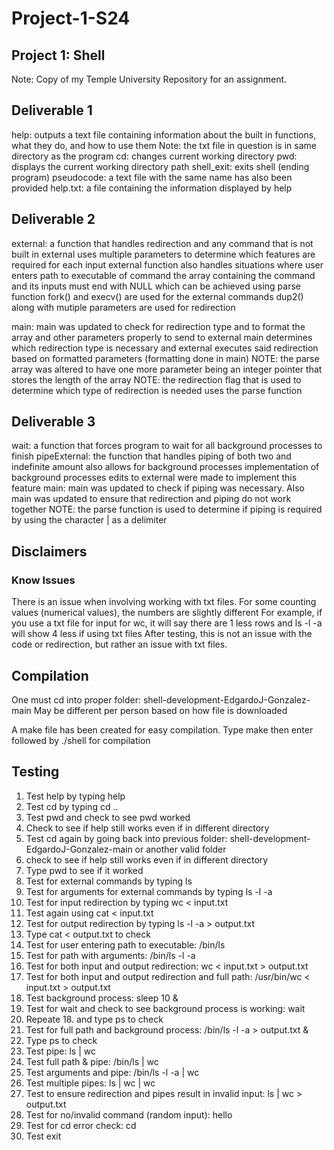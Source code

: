 # Project-1-S24
## Project 1: Shell
Note: Copy of my Temple University Repository for an assignment.

## Deliverable 1
help: outputs a text file containing information about the built in functions, what they do, and how to use them
    Note: the txt file in question is in same directory as the program
cd: changes current working directory
pwd: displays the current working directory path
shell_exit: exits shell (ending program)
pseudocode: a text file with the same name has also been provided
help.txt: a file containing the information displayed by help

## Deliverable 2
external: a function that handles redirection and any command that is not built in
    external uses multiple parameters to determine which features are required for each input
    external function also handles situations where user enters path to executable of command
    the array containing the command and its inputs must end with NULL which can be achieved using parse function
    fork() and execv() are used for the external commands
    dup2() along with mutiple parameters are used for redirection

main: main was updated to check for redirection type and to format the array and other parameters properly to send to external
    main determines which redirection type is necessary and external executes said redirection based on formatted parameters (formatting done in main)
NOTE: the parse array was altered to have one more parameter being an integer pointer that stores the length of the array
NOTE: the redirection flag that is used to determine which type of redirection is needed uses the parse function

## Deliverable 3
wait: a function that forces program to wait for all background processes to finish
pipeExternal: the function that handles piping of both two and indefinite amount
    also allows for background processes
implementation of background processes
    edits to external were made to implement this feature
main: main was updated to check if piping was necessary. Also main was updated to ensure that redirection and piping do not work together
NOTE: the parse function is used to determine if piping is required by using the character | as a delimiter

## Disclaimers
### Know Issues
There is an issue when involving working with txt files. For some counting values (numerical values), the numbers are slightly different
For example, if you use a txt file for input for wc, it will say there are 1 less rows and ls -l -a will show 4 less if using txt files
After testing, this is not an issue with the code or redirection, but rather an issue with txt files. 


## Compilation
One must cd into proper folder: shell-development-EdgardoJ-Gonzalez-main
May be different per person based on how file is downloaded

A make file has been created for easy compilation.
Type make then enter followed by ./shell for compilation

## Testing
1. Test help by typing help
2. Test cd by typing cd ..
3. Test pwd and check to see pwd worked
4. Check to see if help still works even if in different directory
5. Test cd again by going back into previous folder: shell-development-EdgardoJ-Gonzalez-main or another valid folder
6. check to see if help still works even if in different directory
7. Type pwd to see if it worked
8. Test for external commands by typing ls
9. Test for arguments for external commands by typing ls -l -a
10. Test for input redirection by typing wc < input.txt
11. Test again using cat < input.txt
12. Test for output redirection by typing ls -l -a > output.txt
13. Type cat < output.txt to check
14. Test for user entering path to executable: /bin/ls
15. Test for path with arguments: /bin/ls -l -a
16. Test for both input and output redirection: wc < input.txt > output.txt
17. Test for both input and output redirection and full path: /usr/bin/wc < input.txt > output.txt
18. Test background process: sleep 10 &
19. Test for wait and check to see background process is working: wait
20. Repeate 18. and type ps to check
21. Test for full path and background process: /bin/ls -l -a > output.txt &
22. Type ps to check
23. Test pipe: ls | wc
23. Test full path & pipe: /bin/ls | wc
24. Test arguments and pipe: /bin/ls -l -a | wc
25. Test multiple pipes: ls | wc | wc
26. Test to ensure redirection and pipes result in invalid input: ls | wc > output.txt
27. Test for no/invalid command (random input): hello
28. Test for cd error check: cd 
29. Test exit
